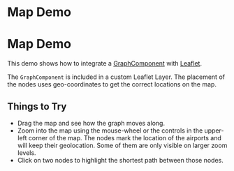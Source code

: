 <!--
 //////////////////////////////////////////////////////////////////////////////
 // @license
 // This file is part of yFiles for HTML 2.6.
 // Use is subject to license terms.
 //
 // Copyright (c) 2000-2023 by yWorks GmbH, Vor dem Kreuzberg 28,
 // 72070 Tuebingen, Germany. All rights reserved.
 //
 //////////////////////////////////////////////////////////////////////////////
-->
# Map Demo

# Map Demo

This demo shows how to integrate a [GraphComponent](https://docs.yworks.com/yfileshtml/#/api/GraphComponent) with [Leaflet](https://leafletjs.com/).

The `GraphComponent` is included in a custom Leaflet Layer. The placement of the nodes uses geo-coordinates to get the correct locations on the map.

## Things to Try

- Drag the map and see how the graph moves along.
- Zoom into the map using the mouse-wheel or the controls in the upper-left corner of the map. The nodes mark the location of the airports and will keep their geolocation. Some of them are only visible on larger zoom levels.
- Click on two nodes to highlight the shortest path between those nodes.
